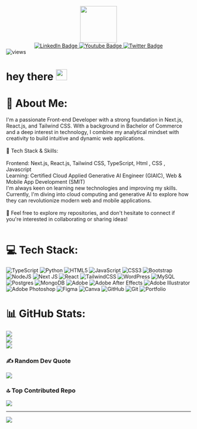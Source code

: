 <div id="header" align="center">
  <img src="https://media.giphy.com/media/M9gbBd9nbDrOTu1Mqx/giphy.gif" width="100"/>
</div>
<div id="badges" align="center">
  <a href="your-linkedin-URL">
    <img src="https://img.shields.io/badge/LinkedIn-blue?style=for-the-badge&logo=linkedin&logoColor=white" alt="LinkedIn Badge"/>
  </a>
  <a href="your-youtube-URL">
    <img src="https://img.shields.io/badge/YouTube-red?style=for-the-badge&logo=youtube&logoColor=white" alt="Youtube Badge"/>
  </a>
  <a href="your-twitter-URL">
    <img src="https://img.shields.io/badge/Twitter-blue?style=for-the-badge&logo=twitter&logoColor=white" alt="Twitter Badge"/>
  </a>
  
</div>
<div>
  <img src="https://komarev.com/ghpvc/?username=sadafshahab12&style=flat-square&color=blue" alt="views"/>
</div>
<h1>
  hey there
  <img src="https://media.giphy.com/media/hvRJCLFzcasrR4ia7z/giphy.gif" width="30px"/>
</h1>

# 💫 About Me:
I'm a passionate Front-end Developer with a strong foundation in Next.js, React.js, and Tailwind CSS. With a background in Bachelor of Commerce and a deep interest in technology, I combine my analytical mindset with creativity to build intuitive and dynamic web applications.<br><br>🔧 Tech Stack & Skills:<br><br>Frontend: Next.js, React.js, Tailwind CSS, TypeScript, Html , CSS , Javascript<br>Learning: Certified Cloud Applied Generative AI Engineer (GIAIC), Web & Mobile App Development (SMIT)<br>I'm always keen on learning new technologies and improving my skills. Currently, I'm diving into cloud computing and generative AI to explore how they can revolutionize modern web and mobile applications.<br><br>🔗 Feel free to explore my repositories, and don't hesitate to connect if you're interested in collaborating or sharing ideas!<br><br>




# 💻 Tech Stack:
![TypeScript](https://img.shields.io/badge/typescript-%23007ACC.svg?style=plastic&logo=typescript&logoColor=white) ![Python](https://img.shields.io/badge/python-3670A0?style=plastic&logo=python&logoColor=ffdd54) ![HTML5](https://img.shields.io/badge/html5-%23E34F26.svg?style=plastic&logo=html5&logoColor=white) ![JavaScript](https://img.shields.io/badge/javascript-%23323330.svg?style=plastic&logo=javascript&logoColor=%23F7DF1E) ![CSS3](https://img.shields.io/badge/css3-%231572B6.svg?style=plastic&logo=css3&logoColor=white) ![Bootstrap](https://img.shields.io/badge/bootstrap-%238511FA.svg?style=plastic&logo=bootstrap&logoColor=white) ![NodeJS](https://img.shields.io/badge/node.js-6DA55F?style=plastic&logo=node.js&logoColor=white) ![Next JS](https://img.shields.io/badge/Next-black?style=plastic&logo=next.js&logoColor=white) ![React](https://img.shields.io/badge/react-%2320232a.svg?style=plastic&logo=react&logoColor=%2361DAFB) ![TailwindCSS](https://img.shields.io/badge/tailwindcss-%2338B2AC.svg?style=plastic&logo=tailwind-css&logoColor=white) ![WordPress](https://img.shields.io/badge/WordPress-%23117AC9.svg?style=plastic&logo=WordPress&logoColor=white) ![MySQL](https://img.shields.io/badge/mysql-4479A1.svg?style=plastic&logo=mysql&logoColor=white) ![Postgres](https://img.shields.io/badge/postgres-%23316192.svg?style=plastic&logo=postgresql&logoColor=white) ![MongoDB](https://img.shields.io/badge/MongoDB-%234ea94b.svg?style=plastic&logo=mongodb&logoColor=white) ![Adobe](https://img.shields.io/badge/adobe-%23FF0000.svg?style=plastic&logo=adobe&logoColor=white) ![Adobe After Effects](https://img.shields.io/badge/Adobe%20After%20Effects-9999FF.svg?style=plastic&logo=Adobe%20After%20Effects&logoColor=white) ![Adobe Illustrator](https://img.shields.io/badge/adobe%20illustrator-%23FF9A00.svg?style=plastic&logo=adobe%20illustrator&logoColor=white) ![Adobe Photoshop](https://img.shields.io/badge/adobe%20photoshop-%2331A8FF.svg?style=plastic&logo=adobe%20photoshop&logoColor=white) ![Figma](https://img.shields.io/badge/figma-%23F24E1E.svg?style=plastic&logo=figma&logoColor=white) ![Canva](https://img.shields.io/badge/Canva-%2300C4CC.svg?style=plastic&logo=Canva&logoColor=white) ![GitHub](https://img.shields.io/badge/github-%23121011.svg?style=plastic&logo=github&logoColor=white) ![Git](https://img.shields.io/badge/git-%23F05033.svg?style=plastic&logo=git&logoColor=white) ![Portfolio](https://img.shields.io/badge/Portfolio-%23000000.svg?style=plastic&logo=firefox&logoColor=#FF7139)
# 📊 GitHub Stats:
![](https://github-readme-stats.vercel.app/api?username=sadafshahab12&theme=react&hide_border=false&include_all_commits=false&count_private=false)<br/>
![](https://github-readme-streak-stats.herokuapp.com/?user=sadafshahab12&theme=react&hide_border=false)<br/>
![](https://github-readme-stats.vercel.app/api/top-langs/?username=sadafshahab12&theme=react&hide_border=false&include_all_commits=false&count_private=false&layout=compact)

### ✍️ Random Dev Quote
![](https://quotes-github-readme.vercel.app/api?type=horizontal&theme=radical)

### 🔝 Top Contributed Repo
![](https://github-contributor-stats.vercel.app/api?username=sadafshahab12&limit=5&theme=rose&combine_all_yearly_contributions=true)

---
[![](https://visitcount.itsvg.in/api?id=sadafshahab12&icon=8&color=6)](https://visitcount.itsvg.in)

<!-- Proudly created with GPRM ( https://gprm.itsvg.in ) -->
